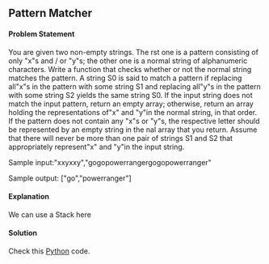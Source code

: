 ## Pattern Matcher

#### Problem Statement


You are given two non-empty strings. The rst one is a pattern consisting of only "x"s and / or "y"s; the other one is a normal string of alphanumeric characters. Write a function that checks whether or not the normal string matches the pattern. A string S0 is said to match a pattern if replacing all"x"s in the pattern with
some string S1 and replacing all"y"s in the pattern with some string S2 yields the same string S0. If the input string does not match the input pattern, return an
empty array; otherwise, return an array holding the representations of"x" and "y"in the normal string, in that order. If the pattern does not contain any "x"s or
"y"s, the respective letter should be represented by an empty string in the nal array that you return. Assume that there will never be more than one pair of
strings S1 and S2 that appropriately represent"x" and "y"in the input string.

Sample input:"xxyxxy","gogopowerrangergogopowerranger"

Sample output: ["go","powerranger"]



#### Explanation

We can use a Stack here


#### Solution

Check this [Python](../python/Pattern_Matcher.py) code.

